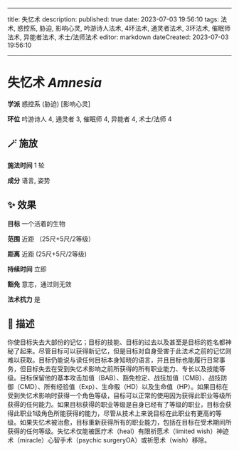
---
title: 失忆术
description: 
published: true
date: 2023-07-03 19:56:10
tags: 法术, 惑控系, 胁迫, 影响心灵, 吟游诗人法术, 4环法术, 通灵者法术, 3环法术, 催眠师法术, 异能者法术, 术士/法师法术
editor: markdown
dateCreated: 2023-07-03 19:56:10

---

# **失忆术** *Amnesia*

**学派** 惑控系 (胁迫) \[影响心灵\] 

**环位** 吟游诗人 4, 通灵者 3, 催眠师 4, 异能者 4, 术士/法师 4

## 🪄 施放

**施法时间** 1 轮

**成分** 语言, 姿势

## ✨ 效果 

**目标** 一个活着的生物 

**范围** 近距 （25尺+5尺/2等级）

**距离** 近距 (25尺+5尺/2等级)  

**持续时间** 立即 

**豁免** 意志，通过则无效

**法术抗力** 是

## 📖 描述

你使目标失去大部份的记忆；目标的技能、目标的过去以及甚至是目标的姓名都神秘了起来。尽管目标可以获得新记忆，但是目标对自身受害于此法术之前的记忆则难以获取。目标仍能说与读任何目标本身知晓的语言，并且目标也能履行日常事务，但目标失去在受到失忆术影响之前所获得的所有职业能力、专长以及技能等级。目标保留他的基本攻击加值（BAB）、豁免检定、战技加值（CMB）、战技防御（CMD）、所有经验值（Exp）、生命骰（HD）以及生命值（HP）。如果目标在受到失忆术影响时获得一个角色等级，目标可以正常的使用因为获得此职业等级所获得的任何能力。如果目标获得的职业等级是自身已经有了等级的职业，目标会获得此职业1级角色所能获得的能力，尽管从技术上来说目标在此职业有更高的等级。如果失忆术被治愈，目标重新获得所有的职业能力，包括在目标在受术期间所获得的任何等级。失忆术仅能被医疗术（heal）有限祈愿术（limited wish）神迹术（miracle）心智手术（psychic surgeryOA）或祈愿术（wish）移除。
    